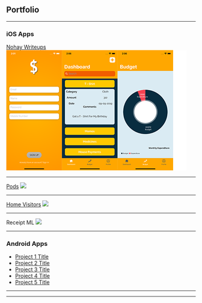 ## Portfolio

---

### iOS Apps

[Nohay Writeups](https://itunes.apple.com/in/app/nohay-writeups/id1446049674?mt=8)
<img src="images/test.png?raw=true"/>

---
[Pods](/pdf/sample_presentation.pdf)
<img src="images/dummy_thumbnail.jpg?raw=true"/>

---
[Home Visitors](https://apps.apple.com/in/app/homevisitors/id1458984379)
<img src="images/dummy_thumbnail.jpg?raw=true"/>

---

Receipt ML
<img src="images/receipt_ml.png"/>

---

### Android Apps

- [Project 1 Title](http://example.com/)
- [Project 2 Title](http://example.com/)
- [Project 3 Title](http://example.com/)
- [Project 4 Title](http://example.com/)
- [Project 5 Title](http://example.com/)

---



---
